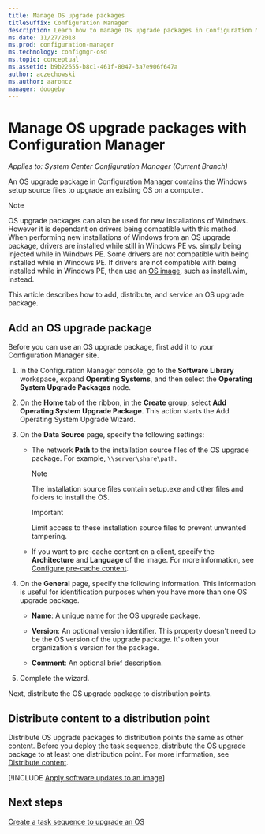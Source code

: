 ```yaml
---
title: Manage OS upgrade packages
titleSuffix: Configuration Manager
description: Learn how to manage OS upgrade packages in Configuration Manager.
ms.date: 11/27/2018
ms.prod: configuration-manager
ms.technology: configmgr-osd
ms.topic: conceptual
ms.assetid: b9b22655-b8c1-461f-8047-3a7e906f647a
author: aczechowski
ms.author: aaroncz
manager: dougeby
---
```


# Manage OS upgrade packages with Configuration Manager

*Applies to: System Center Configuration Manager (Current Branch)*

An OS upgrade package in Configuration Manager contains the Windows setup source files to upgrade an existing OS on a computer.

>[!NOTE]
>OS upgrade packages can also be used for new installations of Windows. However it is dependant on drivers being compatible with this method. When performing new installations of Windows from an OS upgrade package, drivers are installed while still in Windows PE vs. simply being injected while in Windows PE. Some drivers are not compatible with being installed while in Windows PE. If drivers are not compatible with being installed while in Windows PE, then use an [OS image](sccm/osd/get-started/manage-operating-system-images), such as install.wim, instead.

This article describes how to add, distribute, and service an OS upgrade package.



##  <a name="BKMK_AddOSUpgradePkgs"></a> Add an OS upgrade package  

Before you can use an OS upgrade package, first add it to your Configuration Manager site. 

1.  In the Configuration Manager console, go to the **Software Library** workspace, expand **Operating Systems**, and then select the **Operating System Upgrade Packages** node.  

2.  On the **Home** tab of the ribbon, in the **Create** group, select **Add Operating System Upgrade Package**. This action starts the Add Operating System Upgrade Wizard.  

3.  On the **Data Source** page, specify the following settings: 

    - The network **Path** to the installation source files of the OS upgrade package. For example, `\\server\share\path`.  

        > [!NOTE]  
        >  The installation source files contain setup.exe and other files and folders to install the OS.  

        > [!IMPORTANT]  
        >  Limit access to these installation source files to prevent unwanted tampering.  

    - If you want to pre-cache content on a client, specify the **Architecture** and **Language** of the image. For more information, see [Configure pre-cache content](/sccm/osd/deploy-use/create-a-task-sequence-to-upgrade-an-operating-system#configure-pre-cache-content).  

4.  On the **General** page, specify the following information. This information is useful for identification purposes when you have more than one OS upgrade package.  

    -   **Name**: A unique name for the OS upgrade package.  

    -   **Version**: An optional version identifier. This property doesn't need to be the OS version of the upgrade package. It's often your organization's version for the package.  

    -   **Comment**: An optional brief description.  

5.  Complete the wizard.  


Next, distribute the OS upgrade package to distribution points.  



##  <a name="BKMK_Distribute"></a> Distribute content to a distribution point  

Distribute OS upgrade packages to distribution points the same as other content. Before you deploy the task sequence, distribute the OS upgrade package to at least one distribution point. For more information, see [Distribute content](/sccm/core/servers/deploy/configure/deploy-and-manage-content#bkmk_distribute).  



[!INCLUDE [Apply software updates to an image](includes/wim-apply-updates.md)]



## Next steps

[Create a task sequence to upgrade an OS](/sccm/osd/deploy-use/create-a-task-sequence-to-upgrade-an-operating-system)
